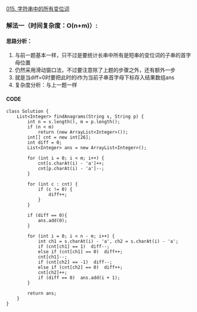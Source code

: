 [015. 字符串中的所有变位词](https://leetcode.cn/problems/VabMRr/)
### 解法一（时间复杂度：O(n+m)）:
#### 思路分析：
1. 与前一题基本一样，只不过是要统计长串中所有是短串的变位词的子串的首字母位置
2. 仍然采用滑动窗口法，不过要注意除了上题的步骤之外，还有额外一步
3. 就是当diff=0时要把此时的i作为当前子串首字母下标存入结果数组ans
4. 复杂度分析：与上一题一样
#### CODE
```
class Solution {
    List<Integer> findAnagrams(String s, String p) {
        int n = s.length(), m = p.length();
        if (n < m)
            return (new ArrayList<Integer>());
        int[] cnt = new int[26];
        int diff = 0;
        List<Integer> ans = new ArrayList<Integer>();
        
        for (int i = 0; i < m; i++) {
            cnt[s.charAt(i) - 'a']++;
            cnt[p.charAt(i) - 'a']--;
        }
        
        for (int c : cnt) {
            if (c != 0) {
                diff++;
            }
        }
        
        if (diff == 0){
            ans.add(0);
        }
        
        for (int i = 0; i < n - m; i++) {
            int ch1 = s.charAt(i) - 'a', ch2 = s.charAt(i) - 'a';
            if (cnt[ch1] == 1)  diff--;
            else if (cnt[ch1] == 0)  diff++;
            cnt[ch1]--;
            if (cnt[ch2] == -1)  diff--;
            else if (cnt[ch2] == 0)  diff++;
            cnt[ch2]++;
            if (diff == 0)  ans.add(i + 1);
        }
        
        return ans;
    }
}
```
